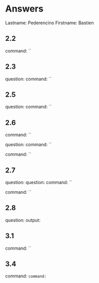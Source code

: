 # Answers

Lastname: Pederencino
Firstname: Bastien

## 2.2
command: ``

## 2.3
question:
command: ``

## 2.5
question:
command: ``

## 2.6
command: ``

question:
command: ``

command: ``

## 2.7
question:
question:
command: ``

command: ``

## 2.8
question:
output:

## 3.1
command: ``

## 3.4
command: ``
command: ``
